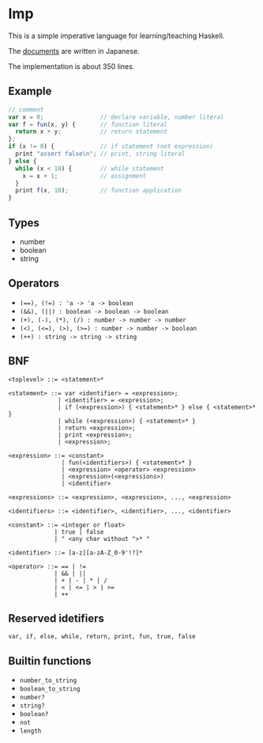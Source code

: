 Imp
===

This is a simple imperative language for learning/teaching Haskell.

The [documents](./docs) are written in Japanese.

The implementation is about 350 lines.

Example
-------

```javascript
// comment
var x = 0;                // declare variable, number literal
var f = fun(x, y) {       // function literal
  return x + y;           // return statement
};
if (x != 0) {             // if statement (not expression)
  print "assert false\n"; // print, string literal
} else {
  while (x < 10) {        // while statement
    x = x + 1;            // assignment
  }
  print f(x, 10);         // function application
}
```


Types
-----

- number
- boolean
- string


Operators
---------

- `(==), (!=) : 'a -> 'a -> boolean`
- `(&&), (||) : boolean -> boolean -> boolean`
- `(+), (-), (*), (/) : number -> number -> number`
- `(<), (<=), (>), (>=) : number -> number -> boolean`
- `(++) : string -> string -> string`


BNF
---

```
<toplevel> ::= <statement>*

<statement> ::= var <identifier> = <expression>;
              | <identifier> = <expression>;
              | if (<expression>) { <statement>* } else { <statement>* }
              | while (<expression>) { <statement>* }
              | return <expression>;
              | print <expression>;
              | <expression>;

<expression> ::= <constant>
               | fun(<identifiers>) { <statement>* }
               | <expression> <operator> <expression>
               | <expression>(<expressions>)
               | <identifier>

<expressions> ::= <expression>, <expression>, ..., <expression>

<identifiers> ::= <identifier>, <identifier>, ..., <identifier>

<constant> ::= <integer or float>
             | true | false
             | " <any char without ">* "

<identifier> ::= [a-z][a-zA-Z_0-9'!?]*

<operator> ::= == | !=
             | && | ||
             | + | - | * | /
             | < | <= | > | >=
             | ++
```


Reserved idetifiers
-------------------

`var, if, else, while, return, print, fun, true, false`


Builtin functions
-----------------

- `number_to_string`
- `boolean_to_string`
- `number?`
- `string?`
- `boolean?`
- `not`
- `length`
